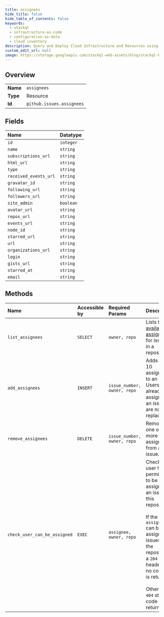 ```yaml
---
title: assignees
hide_title: false
hide_table_of_contents: false
keywords:
  - stackql
  - infrastructure-as-code
  - configuration-as-data
  - cloud inventory
description: Query and Deploy Cloud Infrastructure and Resources using SQL
custom_edit_url: null
image: https://storage.googleapis.com/stackql-web-assets/blog/stackql-blog-post-featured-image.png
---
```

  
    

## Overview
<table><tbody>
<tr><td><b>Name</b></td><td><code>assignees</code></td></tr>
<tr><td><b>Type</b></td><td>Resource</td></tr>
<tr><td><b>Id</b></td><td><code>github.issues.assignees</code></td></tr>
</tbody></table>

## Fields
| Name | Datatype |
|:-----|:---------|
| `id` | `integer` |
| `name` | `string` |
| `subscriptions_url` | `string` |
| `html_url` | `string` |
| `type` | `string` |
| `received_events_url` | `string` |
| `gravatar_id` | `string` |
| `following_url` | `string` |
| `followers_url` | `string` |
| `site_admin` | `boolean` |
| `avatar_url` | `string` |
| `repos_url` | `string` |
| `events_url` | `string` |
| `node_id` | `string` |
| `starred_url` | `string` |
| `url` | `string` |
| `organizations_url` | `string` |
| `login` | `string` |
| `gists_url` | `string` |
| `starred_at` | `string` |
| `email` | `string` |
## Methods
| Name | Accessible by | Required Params | Description |
|:-----|:--------------|:----------------|:------------|
| `list_assignees` | `SELECT` | `owner, repo` | Lists the [available assignees](https://docs.github.com/articles/assigning-issues-and-pull-requests-to-other-github-users/) for issues in a repository. |
| `add_assignees` | `INSERT` | `issue_number, owner, repo` | Adds up to 10 assignees to an issue. Users already assigned to an issue are not replaced. |
| `remove_assignees` | `DELETE` | `issue_number, owner, repo` | Removes one or more assignees from an issue. |
| `check_user_can_be_assigned` | `EXEC` | `assignee, owner, repo` | Checks if a user has permission to be assigned to an issue in this repository.<br /><br />If the `assignee` can be assigned to issues in the repository, a `204` header with no content is returned.<br /><br />Otherwise a `404` status code is returned. |
